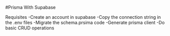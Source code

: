 #Prisma With Supabase

Requisites
-Create an account in supabase
-Copy the connection string in the .env files
-Migrate the schema.prsima code
-Generate prisma client
-Do basic CRUD operations
